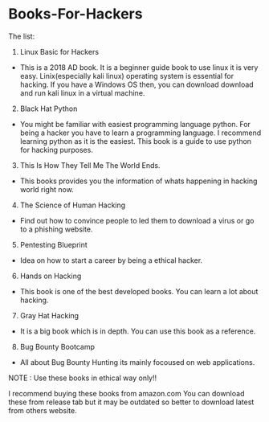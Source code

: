 # Books-For-Hackers

The list:

1. Linux Basic for Hackers
  - This is a 2018 AD book. It is a beginner guide book to use linux it is very easy. Linix(especially kali linux) operating system is essential for hacking. If you have a Windows OS then, you can download download and run kali linux in a virtual machine.


 
2. Black Hat Python
  - You might be familiar with easiest programming language python. For being a hacker you have to learn a programming language. I recommend learning python as it is the easiest. This book is a guide to use python for hacking purposes.
 
3. This Is How They Tell Me The World Ends.
  - This books provides you the information of whats happening in hacking world right now.

4. The Science of Human Hacking
  - Find out how to convince people to led them to download a virus or go to a phishing website.
  
5. Pentesting Blueprint
  - Idea on how to start a career by being a ethical hacker.
  
6. Hands on Hacking
  - This book is one of the best developed books. You can learn a lot about hacking.
 
7. Gray Hat Hacking
  - It is a big book which is in depth. You can use this book as a reference.
  
8. Bug Bounty Bootcamp
  - All about Bug Bounty Hunting its mainly focoused on web applications.
  
  
NOTE : Use these books in ethical way only!!

I recommend buying these books from amazon.com 
You can download these from release tab but it may be outdated so better to download latest from others website.

